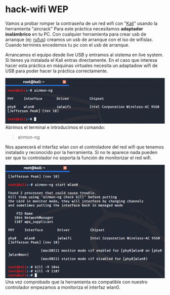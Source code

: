 # hack-wifi WEP
Vamos a probar romper la contraseña de un red wifi con "[Kali](https://www.kali.org/downloads/)" usando la herramienta "aircrack"
Para este práctica necesitamos **adaptador inalámbrico** en tu PC. 
Con cualquier herramienta para crear usb de arranque (ej: [rufus](https://rufus.ie/)) creamos un usb de arranque con el iso de wifislax. Cuando termines encedemos tu pc con el usb de arranque.

Arrancamos el equipo desde live USB y entramos al sistema en live system. Si tienes ya instalada el Kali entras directamente. En el caso que interesa hacer esta práctica en máquinas virtuales necesita un adaptadow wifi de USB para poder hacer la práctica correctamente.

![refresca la página para cargar el imágen](imagen/kali1.png)
Abrimos el terminal e introducimos el comando:
>airmon-ng

Nos aparecerá el interfaz wlan con el controladore del red wifi que tenemos instalado y reconocido por la herramienta. Si no te aparece nada pueden ser que tu controlador no soporta la función de monitorizar el red wifi.

![refresca la página para cargar el imágen](imagen/kali2.png)
Una vez comprobado que la herramienta es compatible con nuestro controlador empezamos a monitoriza el interfaz wlan0.

``````
